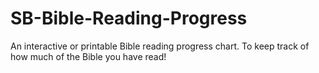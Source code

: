 # SB-Bible-Reading-Progress
An interactive or printable Bible reading progress chart. To keep track of how much of the Bible you have read!
